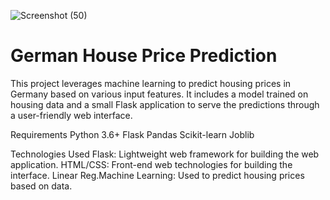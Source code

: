 ![Screenshot (50)](https://github.com/user-attachments/assets/f0a8be47-270b-4daf-aee3-269e2e84b34d)
# German House Price Prediction

This project leverages machine learning to predict housing prices in Germany based on various input features. It includes a model trained on housing data and a small Flask application to serve the predictions through a user-friendly web interface.

Requirements
Python 3.6+
Flask
Pandas
Scikit-learn
Joblib

Technologies Used
Flask: Lightweight web framework for building the web application.
HTML/CSS: Front-end web technologies for building the interface.
Linear Reg.Machine Learning: Used to predict housing prices based on data.

